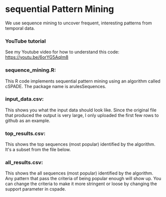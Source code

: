 # sequential Pattern Mining
We use sequence mining to uncover frequent, interesting patterns from temporal data.

### YouTube tutorial
See my Youtube video for how to understand this code:
https://youtu.be/6orYG5Aqlm8

### sequence_mining.R: 
This R code implements sequential pattern mining using an algorithm called cSPADE. The package name is arulesSequences.
### input_data.csv: 
This shows you what the input data should look like. Since the original file that produced the output is very large, I only uploaded the first few rows to github as an example.
### top_results.csv:
This shows the top sequences (most popular) identified by the algorithm. It's a subset from the file below.
### all_results.csv:
This shows the all sequences (most popular) identified by the algorithm. Any pattern that pass the criteria of being popular enough will show up. You can change the criteria to make it more stringent or loose by changing the support parameter in cspade.

